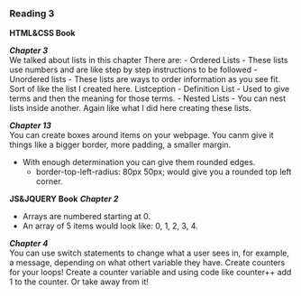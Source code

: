 ### Reading 3

**HTML&CSS Book**

***Chapter 3***  
We talked about lists in this chapter
There are:
          - Ordered Lists
            - These lists use numbers and are like step by step instructions to be followed
          - Unordered lists
            - These lists are ways to order information as you see fit. Sort of like the list I created here. Listception
          - Definition List
            - Used to give terms and then the meaning for those terms. 
          - Nested Lists
            - You can nest lists inside another. Again like what I did here creating these lists. 
            
***Chapter 13***  
You can create boxes around items on your webpage. You canm give it things like a bigger border, more padding, a smaller margin.
- With enough determination you can give them rounded edges. 
  - border-top-left-radius: 80px 50px; would give you a rounded top left corner. 
  
  
  
  
 **JS&JQUERY Book**
***Chapter 2***  
- Arrays are numbered starting at 0. 
- An array of 5 items would look like: 0, 1, 2, 3, 4. 


***Chapter 4***  
You can use switch statements to change what a user sees in, for example, a message, depending on what othert variable they have. 
Create counters for your loops! Create a counter variable and using code like counter++ add 1 to the counter. Or take away from it!
